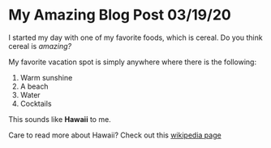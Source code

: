 # My Amazing Blog Post 03/19/20

I started my day with one of my favorite foods, which is cereal. Do you think cereal is _amazing?_

My favorite vacation spot is simply anywhere where there is the following:

1. Warm sunshine
2. A beach
3. Water
4. Cocktails

This sounds like **Hawaii** to me.

Care to read more about Hawaii? Check out this [wikipedia page](https://en.wikipedia.org/wiki/Hawaii)
